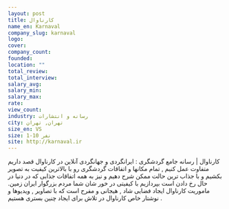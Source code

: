 ```yaml
---
layout: post
title: کارناوال
name_en: Karnaval
company_slug: karnaval
logo: 
cover: 
company_count:
founded:
location: ""
total_review: 
total_interview: 
salary_avg: 
salary_min: 
salary_max: 
rate: 
view_count: 
industry: رسانه و انتشارات
city: تهران, تهران
size_en: VS
size: 1-10 نفر
site: http://karnaval.ir
---
```


کارناوال | رسانه جامع گردشگری : ایرانگردی و جهانگردی آنلاین  در کارناوال قصد داریم متفاوت عمل کنیم , تمام مکانها و اتفاقات گردشگری رو با بالاترین کیفیت به تصویر بکشیم و با جذاب ترین حالت ممکن شرح دهیم و نیز به همه اتفاقات جذابی که در دنیا در حال رخ دادن است بپردازیم با کیفیتی در خور شان شما مردم بزرگوار ایران زمین. ماموریت کارناوال ایجاد فضایی شاد , هیجانی و مفرح است که با تصاویر , ویدیوها و نوشتار خاص کارناوال در تلاش برای ایجاد چنین بستری هستیم .
